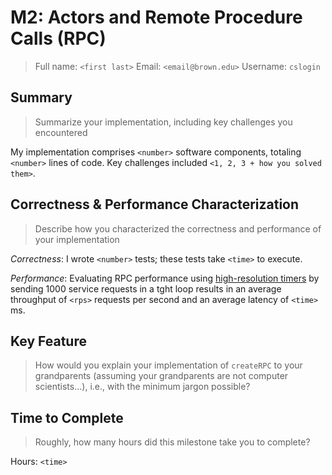 # M2: Actors and Remote Procedure Calls (RPC)
> Full name: `<first last>`
> Email:  `<email@brown.edu>`
> Username:  `cslogin`

## Summary
> Summarize your implementation, including key challenges you encountered

My implementation comprises `<number>` software components, totaling `<number>` lines of code. Key challenges included `<1, 2, 3 + how you solved them>`.

## Correctness & Performance Characterization
> Describe how you characterized the correctness and performance of your implementation

*Correctness*: I wrote `<number>` tests; these tests take `<time>` to execute. 

*Performance*: Evaluating RPC performance using [high-resolution timers](https://nodejs.org/api/perf_hooks.html) by sending 1000 service requests in a tght loop results in an average throughput of `<rps>` requests per second and an average latency of `<time>` ms.

## Key Feature
> How would you explain your implementation of `createRPC` to your grandparents (assuming your grandparents are not computer scientists...), i.e., with the minimum jargon possible?

## Time to Complete
> Roughly, how many hours did this milestone take you to complete?

Hours: `<time>`
